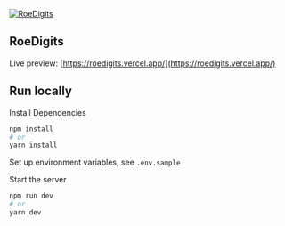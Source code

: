 [![RoeDigits](https://i.imgur.com/SIAVqE1.png)](https://roedigits.vercel.app/)

## RoeDigits
Live preview: [https://roedigits.vercel.app/](https://roedigits.vercel.app/)


## Run locally
Install Dependencies
```bash
npm install
# or
yarn install
```

Set up environment variables, see `.env.sample`

Start the server
```bash
npm run dev
# or
yarn dev
```
